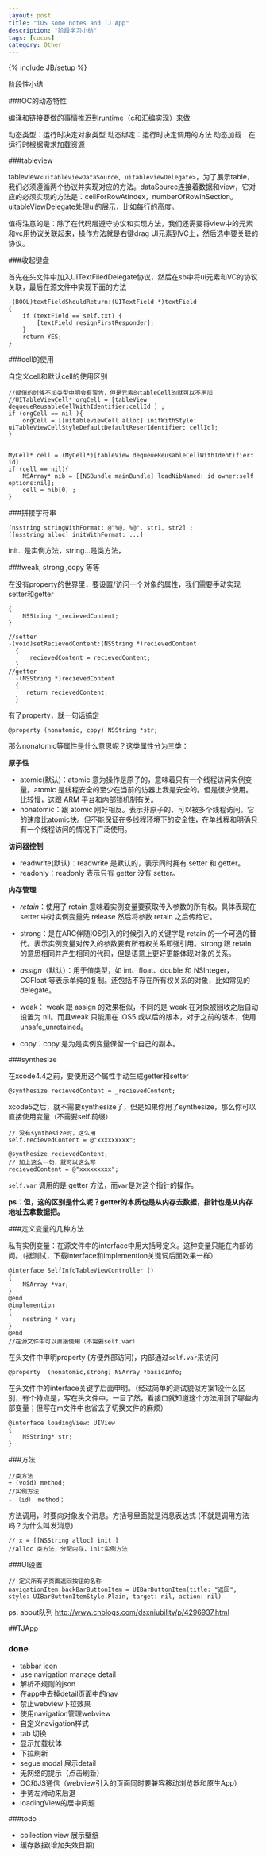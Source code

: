 ```yaml
---
layout: post
title: "iOS some notes and TJ App"
description: "阶段学习小结"
tags: [cocos]
category: Other
---
```

{% include JB/setup %}

阶段性小结

###OC的动态特性

编译和链接要做的事情推迟到runtime（c和汇编实现）来做

动态类型：运行时决定对象类型
动态绑定：运行时决定调用的方法
动态加载：在运行时根据需求加载资源


###tableview

tableview`<uitableviewDataSource, uitableviewDelegate>`，为了展示table，我们必须遵循两个协议并实现对应的方法。dataSource连接着数据和view，它对应的必须实现的方法是：cellForRowAtIndex，numberOfRowInSection。uitableViewDelegate处理ui的展示，比如每行的高度。

值得注意的是：除了在代码层遵守协议和实现方法，我们还需要将view中的元素和vc用协议关联起来，操作方法就是右键drag UI元素到VC上，然后选中要关联的协议。

###收起键盘

首先在头文件中加入UITextFiledDelegate协议，然后在sb中将ui元素和VC的协议关联，最后在源文件中实现下面的方法
 
    -(BOOL)textFieldShouldReturn:(UITextField *)textField
    {
        if (textField == self.txt) {
            [textField resignFirstResponder];
        }
        return YES;
    }



###cell的使用

自定义cell和默认cell的使用区别

    //赋值的时候不加类型申明会有警告，但是元素的tableCell的就可以不用加
    //UITableViewCell* orgCell = [tableView dequeueReusableCellWithIdentifier:cellId ] ;
    if (orgCell == nil ){
        orgCell = [[uitableviewCell alloc] initWithStyle: uiTableViewCellStyleDefaultDefaultReserIdentifier: cellId];
    }


    MyCell* cell = (MyCell*)[tableView dequeueReusableCellWithIdentifier: id]
    if (cell == nil){
        NSArray* nib = [[NSBundle mainBundle] loadNibNamed: id owner:self options:nil];
        cell = nib[0] ;
    }

###拼接字符串

    [nsstring stringWithFormat: @"%@, %@", str1, str2] ;
    [[nsstring alloc] initWithFormat: ...]

init.. 是实例方法，string...是类方法，
 
	
###weak, strong ,copy 等等
 
在没有property的世界里，要设置/访问一个对象的属性，我们需要手动实现setter和getter

    {
        NSString *_recievedContent;
    }
	
    //setter
    -(void)setRecievedContent:(NSString *)recievedContent
      {
         _recievedContent = recievedContent;
      }
    //getter
      -(NSString *)recievedContent
      {
         return recievedContent;
      }

有了property，就一句话搞定

    @property (nonatomic, copy) NSString *str; 

那么nonatomic等属性是什么意思呢？这类属性分为三类：

**原子性**

- atomic(默认)：atomic 意为操作是原子的，意味着只有一个线程访问实例变量。atomic 是线程安全的至少在当前的访器上我是安全的。但是很少使用。比较慢，这跟 ARM 平台和内部锁机制有关。
- nonatomic：跟 atomic 刚好相反。表示非原子的，可以被多个线程访问。它的速度比atomic快。但不能保证在多线程环境下的安全性，在单线程和明确只有一个线程访问的情况下广泛使用。

**访问器控制**

- readwrite(默认)：readwrite 是默认的，表示同时拥有 setter 和 getter。
- readonly：readonly 表示只有 getter 没有 setter。

**内存管理**

- *retain*：使用了 retain 意味着实例变量要获取传入参数的所有权。具体表现在 setter 中对实例变量先 release 然后将参数 retain 之后传给它。
- strong：是在ARC伴随IOS引入的时候引入的关键字是 retain 的一个可选的替代。表示实例变量对传入的参数要有所有权关系即强引用。strong 跟 retain 的意思相同并产生相同的代码，但是语意上更好更能体现对象的关系。

- *assign*（默认）：用于值类型，如 int、float、double 和 NSInteger，CGFloat 等表示单纯的复制。还包括不存在所有权关系的对象，比如常见的 delegate。
- weak： weak 跟 assign 的效果相似，不同的是 weak 在对象被回收之后自动设置为 nil。而且weak 只能用在 iOS5 或以后的版本，对于之前的版本，使用 unsafe_unretained。
- copy：copy 是为是实例变量保留一个自己的副本。

###synthesize

在xcode4.4之前，要使用这个属性手动生成getter和setter

	@synthesize recievedContent = _recievedContent;

xcode5之后，就不需要synthesize了，但是如果你用了synthesize，那么你可以直接使用变量（不需要self.前缀）

	// 没有synthesize时，这么用
	self.recievedContent = @"xxxxxxxxx";
	
	@synthesize recievedContent;
	// 加上这么一句，就可以这么写
	recievedContent = @"xxxxxxxxx";  

`self.var` 调用的是 getter 方法，而`var`是对这个指针的操作。

**ps：但，这的区别是什么呢？getter的本质也是从内存去数据，指针也是从内存地址去拿数据把。**

###定义变量的几种方法

私有实例变量：在源文件中的interface中用大括号定义。这种变量只能在内部访问。（据测试，下载interface和implemention关键词后面效果一样）


    @interface SelfInfoTableViewController ()
    {
        NSArray *var;
    }
    @end
    @implemention
    {
        nsstring * var;
    }
    @end
    //在源文件中可以直接使用（不需要self.var）

在头文件中申明property (方便外部访问)，内部通过`self.var`来访问

    @property  (nonatomic,strong) NSArray *basicInfo;

在头文件中的interface关键字后面申明。（经过简单的测试貌似方案1没什么区别，有个特点是，写在头文件中，一目了然，看接口就知道这个方法用到了哪些内部变量；但写在m文件中也省去了切换文件的麻烦）

    @interface loadingView: UIView
    {
        NSString* str;
    }

###方法

    //类方法
    + (void) method;
    //实例方法
    - （id） method；

方法调用，时要向对象发个消息。方括号里面就是消息表达式 (不就是调用方法吗？为什么叫发消息)

    // x = [[NSString alloc] init ] 
    //alloc 类方法，分配内存，init实例方法

###UI设置

    // 定义所有子页面返回按钮的名称
    navigationItem.backBarButtonItem = UIBarButtonItem(title: "返回", style: UIBarButtonItemStyle.Plain, target: nil, action: nil)

ps: about队列 http://www.cnblogs.com/dsxniubility/p/4296937.html

 


##TJApp 

### done

- tabbar icon
- use navigation manage detail
- 解析不规则的json
- 在app中去掉detail页面中的nav
- 禁止webview下拉效果
- 使用navigation管理webview
- 自定义navigation样式
- tab 切换
- 显示加载状体
- 下拉刷新 
- segue modal 展示detail
- 无网络的提示（点击刷新）
- OC和JS通信（webview引入的页面同时要兼容移动浏览器和原生App）
- 手势左滑动来后退
- loadingView的居中问题

###todo

- collection view 展示壁纸
- 缓存数据(增加失效日期)


